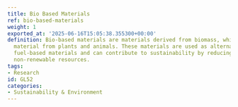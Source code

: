 ```yaml
---
title: Bio Based Materials
ref: bio-based-materials
weight: 1
exported_at: '2025-06-16T15:05:38.355300+00:00'
definition: Bio-based materials are materials derived from biomass, which is organic
  material from plants and animals. These materials are used as alternatives to fossil
  fuel-based materials and can contribute to sustainability by reducing reliance on
  non-renewable resources.
tags:
- Research
id: GL52
categories:
- Sustainability & Environment
---
```


